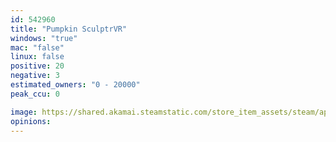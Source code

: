 ```yaml
---
id: 542960
title: "Pumpkin SculptrVR"
windows: "true"
mac: "false"
linux: false
positive: 20
negative: 3
estimated_owners: "0 - 20000"
peak_ccu: 0

image: https://shared.akamai.steamstatic.com/store_item_assets/steam/apps/542960/header.jpg?t=1478014039
opinions:
---
```

